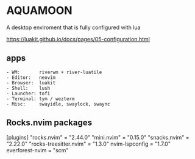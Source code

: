 # AQUAMOON
A desktop enviroment that is fully configured with lua

https://luakit.github.io/docs/pages/05-configuration.html

## apps
    - WM:       riverwm + river-luatile
    - Editor:   neovim
    - Browser:  luakit
    - Shell:    lush
    - Launcher: tofi
    - Terminal: tym / wezterm
    - Misc:     swayidle, swaylock, swaync

## Rocks.nvim packages
[plugins]
"rocks.nvim" = "2.44.0"
"mini.nvim" = "0.15.0"
"snacks.nvim" = "2.22.0"
"rocks-treesitter.nvim" = "1.3.0"
nvim-lspconfig = "1.7.0"
everforest-nvim = "scm"
